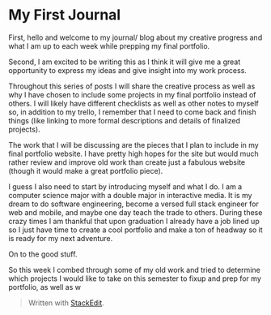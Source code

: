 
# My First Journal

First, hello and welcome to my journal/ blog about my creative progress and what I am up to each week while prepping my final portfolio.

Second, I am excited to be writing this as I think it will give me a great opportunity to express my ideas and give insight into my work process. 

Throughout this series of posts I will share the creative process as well as why I have chosen to include some projects in my final portfolio instead of others. I will likely have different checklists as well as other notes to myself so, in addition to my trello, I remember that I need to come back and finish things (like linking to more formal descriptions and details of finalized projects).

The work that I will be discussing are the pieces that I plan to include in my final portfolio website. I have pretty high hopes for the site but would much rather review and improve old work than create just a fabulous website (though it would make a great portfolio piece). 

I guess I also need to start by introducing myself and what I do. I am a computer science major with a double major in interactive media. It is my dream to do software engineering, become a versed full stack engineer for web and mobile, and maybe one day teach the trade to others. During these crazy times I am thankful that upon graduation I already have a job lined up so I just have time to create a cool portfolio and make a ton of headway so it is ready for my next adventure. 

On to the good stuff.

So this week I combed through some of my old work and tried to determine which projects I would like to take on this semester to fixup and prep for my portfolio, as well as w
> Written with [StackEdit](https://stackedit.io/).
<!--stackedit_data:
eyJoaXN0b3J5IjpbLTE2MjA2ODM0NDddfQ==
-->